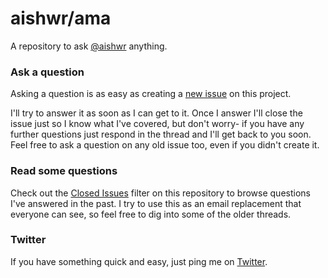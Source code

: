 # aishwr/ama

A repository to ask [@aishwr](https://twitter.com/_aishwr_) anything.

### Ask a question

Asking a question is as easy as creating a [new issue](https://github.com/aishwr/ama/issues/new) 
on this project.

I'll try to answer it as soon as I can get to it. Once I answer I'll close the
issue just so I know what I've covered, but don't worry- if you have any further
questions just respond in the thread and I'll get back to you soon. Feel free to
ask a question on any old issue too, even if you didn't create it.

### Read some questions

Check out the [Closed Issues](https://github.com/aishwr/ama/issues?q=is%3Aissue+is%3Aclosed)
filter on this repository to browse questions I've answered in the past. I try
to use this as an email replacement that everyone can see, so feel free to dig
into some of the older threads.

### Twitter

If you have something quick and easy, just ping me on [Twitter](https://twitter.com/_aishwr_).

